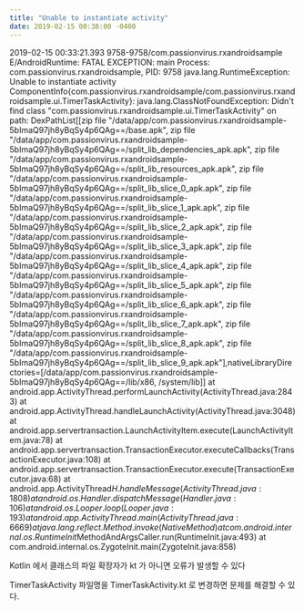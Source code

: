 ```yaml
---
title: "Unable to instantiate activity"
date: 2019-02-15 00:38:00 -0400
---
```



2019-02-15 00:33:21.393 9758-9758/com.passionvirus.rxandroidsample E/AndroidRuntime: FATAL EXCEPTION: main
    Process: com.passionvirus.rxandroidsample, PID: 9758
    java.lang.RuntimeException: Unable to instantiate activity ComponentInfo{com.passionvirus.rxandroidsample/com.passionvirus.rxandroidsample.ui.TimerTaskActivity}: java.lang.ClassNotFoundException: Didn't find class "com.passionvirus.rxandroidsample.ui.TimerTaskActivity" on path: DexPathList[[zip file "/data/app/com.passionvirus.rxandroidsample-5bImaQ97jh8yBqSy4p6QAg==/base.apk", zip file "/data/app/com.passionvirus.rxandroidsample-5bImaQ97jh8yBqSy4p6QAg==/split_lib_dependencies_apk.apk", zip file "/data/app/com.passionvirus.rxandroidsample-5bImaQ97jh8yBqSy4p6QAg==/split_lib_resources_apk.apk", zip file "/data/app/com.passionvirus.rxandroidsample-5bImaQ97jh8yBqSy4p6QAg==/split_lib_slice_0_apk.apk", zip file "/data/app/com.passionvirus.rxandroidsample-5bImaQ97jh8yBqSy4p6QAg==/split_lib_slice_1_apk.apk", zip file "/data/app/com.passionvirus.rxandroidsample-5bImaQ97jh8yBqSy4p6QAg==/split_lib_slice_2_apk.apk", zip file "/data/app/com.passionvirus.rxandroidsample-5bImaQ97jh8yBqSy4p6QAg==/split_lib_slice_3_apk.apk", zip file "/data/app/com.passionvirus.rxandroidsample-5bImaQ97jh8yBqSy4p6QAg==/split_lib_slice_4_apk.apk", zip file "/data/app/com.passionvirus.rxandroidsample-5bImaQ97jh8yBqSy4p6QAg==/split_lib_slice_5_apk.apk", zip file "/data/app/com.passionvirus.rxandroidsample-5bImaQ97jh8yBqSy4p6QAg==/split_lib_slice_6_apk.apk", zip file "/data/app/com.passionvirus.rxandroidsample-5bImaQ97jh8yBqSy4p6QAg==/split_lib_slice_7_apk.apk", zip file "/data/app/com.passionvirus.rxandroidsample-5bImaQ97jh8yBqSy4p6QAg==/split_lib_slice_8_apk.apk", zip file "/data/app/com.passionvirus.rxandroidsample-5bImaQ97jh8yBqSy4p6QAg==/split_lib_slice_9_apk.apk"],nativeLibraryDirectories=[/data/app/com.passionvirus.rxandroidsample-5bImaQ97jh8yBqSy4p6QAg==/lib/x86, /system/lib]]
        at android.app.ActivityThread.performLaunchActivity(ActivityThread.java:2843)
        at android.app.ActivityThread.handleLaunchActivity(ActivityThread.java:3048)
        at android.app.servertransaction.LaunchActivityItem.execute(LaunchActivityItem.java:78)
        at android.app.servertransaction.TransactionExecutor.executeCallbacks(TransactionExecutor.java:108)
        at android.app.servertransaction.TransactionExecutor.execute(TransactionExecutor.java:68)
        at android.app.ActivityThread$H.handleMessage(ActivityThread.java:1808)
        at android.os.Handler.dispatchMessage(Handler.java:106)
        at android.os.Looper.loop(Looper.java:193)
        at android.app.ActivityThread.main(ActivityThread.java:6669)
        at java.lang.reflect.Method.invoke(Native Method)
        at com.android.internal.os.RuntimeInit$MethodAndArgsCaller.run(RuntimeInit.java:493)
        at com.android.internal.os.ZygoteInit.main(ZygoteInit.java:858)
        
Kotlin 에서 클래스의 파일 확장자가 kt 가 아니면 오류가 발생할 수 있다

TimerTaskActivity 파일명을 TimerTaskActivity.kt 로 변경하면 문제를 해결할 수 있다.
